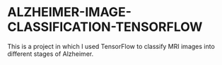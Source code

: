 # ALZHEIMER-IMAGE-CLASSIFICATION-TENSORFLOW
This is a project in which I used TensorFlow to classify MRI images into different stages of Alzheimer.

